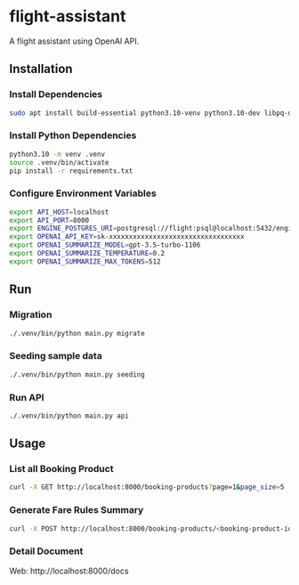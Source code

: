 # flight-assistant

A flight assistant using OpenAI API.

## Installation

### Install Dependencies

```bash
sudo apt install build-essential python3.10-venv python3.10-dev libpq-dev -y
```

### Install Python Dependencies

```bash
python3.10 -m venv .venv
source .venv/bin/activate
pip install -r requirements.txt
```

### Configure Environment Variables

```bash
export API_HOST=localhost
export API_PORT=8000
export ENGINE_POSTGRES_URI=postgresql://flight:psql@localhost:5432/engine
export OPENAI_API_KEY=sk-xxxxxxxxxxxxxxxxxxxxxxxxxxxxxxxxxx
export OPENAI_SUMMARIZE_MODEL=gpt-3.5-turbo-1106
export OPENAI_SUMMARIZE_TEMPERATURE=0.2
export OPENAI_SUMMARIZE_MAX_TOKENS=512
```

## Run

### Migration

```bash
./.venv/bin/python main.py migrate
```

### Seeding sample data

```bash
./.venv/bin/python main.py seeding
```

### Run API

```bash
./.venv/bin/python main.py api
```

## Usage
### List all Booking Product
```bash
curl -X GET http://localhost:8000/booking-products?page=1&page_size=5
```

### Generate Fare Rules Summary
```bash
curl -X POST http://localhost:8000/booking-products/<booking-product-id>/fare-rules-summary
```

### Detail Document
Web: http://localhost:8000/docs

